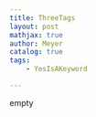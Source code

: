 ```yaml
---
title: ThreeTags
layout: post
mathjax: true
author: Meyer
catalog: true
tags: 
    - YesIsAKeyword

---
```



empty 